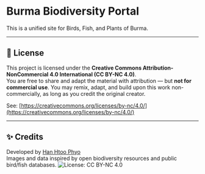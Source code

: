 # Burma Biodiversity Portal

This is a unified site for Birds, Fish, and Plants of Burma.

---

## 📜 License

This project is licensed under the **Creative Commons Attribution-NonCommercial 4.0 International (CC BY-NC 4.0)**.  
You are free to share and adapt the material with attribution — but **not for commercial use**.
You may remix, adapt, and build upon this work non-commercially, as long as you credit the original creator.

See: [https://creativecommons.org/licenses/by-nc/4.0/](https://creativecommons.org/licenses/by-nc/4.0/)

---

## ✨ Credits

Developed by [Han Htoo Phyo](https://github.com/hanhtoophyo90)  
Images and data inspired by open biodiversity resources and public bird/fish databases.
![License: CC BY-NC 4.0](https://img.shields.io/badge/License-CC%20BY--NC%204.0-lightgrey.svg)
